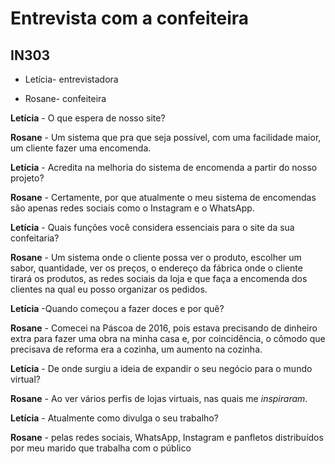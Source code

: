 # Entrevista com a confeiteira 
## IN303 

+ Letícia- entrevistadora 

+ Rosane- confeiteira 


**Letícia** - O que espera de nosso site?


**Rosane** - Um sistema que pra que seja possível, com uma facilidade maior, um cliente fazer uma encomenda. 

**Letícia** - Acredita na melhoria do sistema de encomenda a partir do nosso projeto?

**Rosane** - Certamente, por que atualmente o meu sistema de encomendas são apenas redes sociais como o Instagram e o WhatsApp. 

**Letícia** - Quais funções você considera essenciais para o site da sua confeitaria?

**Rosane** - Um sistema onde o cliente possa ver o produto, escolher um sabor, quantidade, ver os preços, o endereço da fábrica onde o cliente tirará os produtos, as redes sociais da loja e que faça a encomenda dos clientes na qual eu posso organizar os pedidos. 

**Letícia** -Quando começou a fazer doces e por quê?

**Rosane** - Comecei na Páscoa de 2016, pois estava precisando de dinheiro extra para fazer uma obra na minha casa e, por coincidência, o cômodo que precisava de reforma era a cozinha, um aumento na cozinha. 

**Letícia** - De onde surgiu a ideia de expandir o seu negócio para o mundo virtual?

**Rosane** - Ao ver vários perfis de lojas virtuais, nas quais me *inspiraram*. 

**Letícia** - Atualmente como divulga o seu trabalho?

**Rosane** - pelas redes sociais, WhatsApp, Instagram e panfletos distribuídos por meu marido que trabalha com o público
